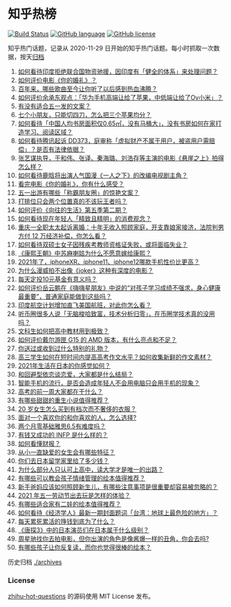 # 知乎热榜
[![Build Status](https://github.com/ToWeLong/zhihu-hot-questions/workflows/CI/badge.svg)](https://github.com/ToWeLong/zhihu-hot-questions/actions)
[![GitHub language](https://img.shields.io/badge/language-golang-orange.svg)](https://golang.org/)
[![GitHub license](https://img.shields.io/github/license/ToWeLong/zhihu-hot-questions)](https://github.com/ToWeLong/zhihu-hot-questions/blob/main/LICENSE)

知乎热门话题，记录从 2020-11-29 日开始的知乎热门话题。每小时抓取一次数据，按天[归档](./archives)

<!-- BEGIN -->

1. [如何看待印度拒绝联合国物资驰援，因印度有「健全的体系」来处理问题？](https://www.zhihu.com/question/457285008)
1. [如何评价电影《你的婚礼》？](https://www.zhihu.com/question/437513111)
1. [百年来，哪些歌曲至今让你听了以后感到热血沸腾？](https://www.zhihu.com/question/455864364)
1. [如何评价余承东观点：「华为手机高端让给了苹果，中低端让给了Ov小米」？](https://www.zhihu.com/question/457258690)
1. [有没有适合五一发的文案？](https://www.zhihu.com/question/456054234)
1. [七个小朋友，只能切四刀，怎么把三个苹果均分？](https://www.zhihu.com/question/297440538)
1. [如何看待「中国人均书房面积仅0.65㎡，没有马桶大」，没有书房如何在家打造学习、阅读区域？](https://www.zhihu.com/question/456014343)
1. [如何看待腾讯起诉 DD373，庭审称「虚拟财产不属于用户，被盗用户需赔偿」？是否有法律依据？](https://www.zhihu.com/question/457298163)
1. [张艺谋执导，于和伟、张译、秦海璐、刘浩存等主演的电影《悬崖之上》拍得怎么样？](https://www.zhihu.com/question/398744121)
1. [如何看待鹿晗将出演人气国漫《一人之下》的改编电视剧主角？](https://www.zhihu.com/question/457280792)
1. [看完电影《你的婚礼》，你有什么感受？](https://www.zhihu.com/question/374487776)
1. [五一出游有哪些「称霸朋友圈」的惊艳文案？](https://www.zhihu.com/question/454902075)
1. [打排位只会两个位置真的不该玩王者吗？](https://www.zhihu.com/question/456889170)
1. [如何评价《向往的生活》第五季第二期？](https://www.zhihu.com/question/457179566)
1. [如何看待现在年轻人「精致且精明」的消费观念？](https://www.zhihu.com/question/456810930)
1. [重庆一全职太太起诉离婚：十年无收入照顾家庭，开支靠娘家接济，法院判男方付 12 万经济补偿，你怎么看？](https://www.zhihu.com/question/457146913)
1. [如何看待双硕士女子因残疾考教师资格证失败，或将面临失业？](https://www.zhihu.com/question/457095862)
1. [《康熙王朝》中苏麻喇姑为什么不愿意嫁给康熙？](https://www.zhihu.com/question/300234602)
1. [2021年了，iphoneXR、iphone11、iphone12哪款手机性价比更高？](https://www.zhihu.com/question/437168015)
1. [为什么漫威拍不出像《joker》这种有深度的电影？](https://www.zhihu.com/question/456837407)
1. [每天定投10元基金有意义吗？](https://www.zhihu.com/question/400408500)
1. [如何评价岳云鹏在《嗨嗨星朋友》中说的“对孩子学习成绩不强求，身心健康最重要”，普通家庭能做到这些吗？](https://www.zhihu.com/question/457319770)
1. [印度航空计划增加直飞美国航班，对此你怎么看？](https://www.zhihu.com/question/457239121)
1. [听币圈很多人说「无脑梭哈致富，技术分析归零」，在币圈学技术真的没用吗？](https://www.zhihu.com/question/430408791)
1. [文科生如何把高中教材用到极致？](https://www.zhihu.com/question/51253430)
1. [如何评价戴尔游匣 G15 的 AMD 版本，有什么亮点和不足？](https://www.zhihu.com/question/456461721)
1. [你送过或收到过什么特别的礼物？](https://www.zhihu.com/question/20636030)
1. [高三学生如何在短时间内提高高考作文水平？如何收集新鲜的作文素材？](https://www.zhihu.com/question/20545734)
1. [2021年生活在日本的你感觉如何？](https://www.zhihu.com/question/455934810)
1. [和回避型依恋谈恋爱，大家都是什么结局？](https://www.zhihu.com/question/363459915)
1. [智能手机的流行，是否会造成年轻人不会用电脑只会用手机的现象？](https://www.zhihu.com/question/455892171)
1. [高考的前一周大家都在干什么？](https://www.zhihu.com/question/404139685)
1. [有哪些甜甜的重生小说值得推荐？](https://www.zhihu.com/question/368681999)
1. [20 岁女生怎么买到有档次而不奢侈的衣服？](https://www.zhihu.com/question/29174887)
1. [面对一个喜欢你的和你喜欢的人，怎么选择?](https://www.zhihu.com/question/456425359)
1. [两个月零基础雅思6.5有难度吗？](https://www.zhihu.com/question/380334090)
1. [有钱又成功的 INFP 是什么样的？](https://www.zhihu.com/question/402487289)
1. [如何看懂财报？](https://www.zhihu.com/question/19645090)
1. [从小一直缺爱的女生会有哪些特征？](https://www.zhihu.com/question/279159280)
1. [你们去日本留学家里给了多少钱？](https://www.zhihu.com/question/349176242)
1. [为什么部分人只认可上高中，读大学才是唯一的出路？](https://www.zhihu.com/question/454929611)
1. [有哪些可以教会孩子情绪管理的绘本值得推荐？](https://www.zhihu.com/question/367201446)
1. [新手爸妈应该如何照顾新生儿，有哪些注意事项是很重要却容易被忽略的？](https://www.zhihu.com/question/304637661)
1. [2021 年五一劳动节出去玩是怎样的体验？](https://www.zhihu.com/question/454814759)
1. [有哪些适合家有二娃的绘本值得推荐？](https://www.zhihu.com/question/396826441)
1. [如何看待《经济学人》最新一期封面题词「台湾：地球上最危险的地方」？](https://www.zhihu.com/question/457260755)
1. [每天累死累活的挣钱到底为了什么？](https://www.zhihu.com/question/456067816)
1. [《唐探3》中的日本演员们在日本属于什么级别？](https://www.zhihu.com/question/444896076)
1. [周星驰找你去拍电影，但你出演的角色是像酱爆一样的丑角，你会去吗?](https://www.zhihu.com/question/453812398)
1. [有哪些孩子让你反复读，而你也觉得很棒的绘本？](https://www.zhihu.com/question/408094121)

<!-- END -->

历史归档 [./archives](./archives)


### License
[zhihu-hot-questions](https://github.com/towelong/zhihu-hot-questions) 的源码使用 MIT License 发布。
